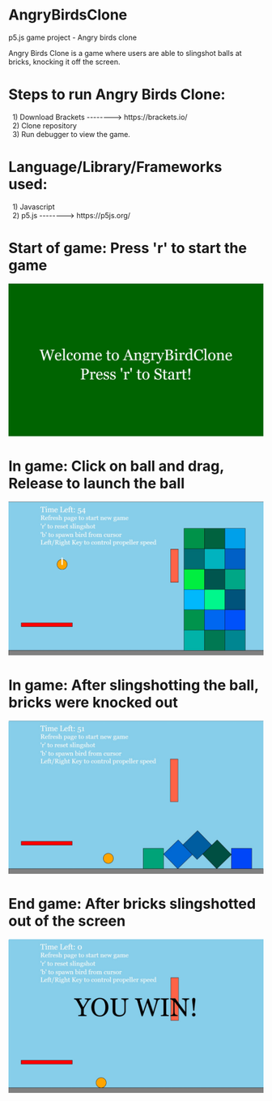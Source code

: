 # AngryBirdsClone
p5.js game project - Angry birds clone

Angry Birds Clone is a game where users are able to slingshot balls at bricks, knocking it off the screen.

<h1>Steps to run Angry Birds Clone:</h1>
&nbsp; 1) Download Brackets --------> https://brackets.io/ <br/>
&nbsp; 2) Clone repository <br/>
&nbsp; 3) Run debugger to view the game.

<h1>Language/Library/Frameworks used: </h1>
&nbsp; 1) Javascript <br/>
&nbsp; 2) p5.js --------> https://p5js.org/<br/>


<h1>Start of game: Press 'r' to start the game</h1>
<img src = "./Images/AngryBird1.jpg"/>

<h1>In game: Click on ball and drag, Release to launch the ball</h1>
<img src = "./Images/AngryBird2.jpg"/>

<h1>In game: After slingshotting the ball, bricks were knocked out</h1>
<img src = "./Images/AngryBird3.jpg"/>

<h1>End game: After bricks slingshotted out of the screen</h1>
<img src = "./Images/AngryBird4.jpg"/>